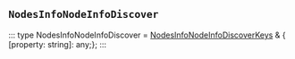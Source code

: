 ## `NodesInfoNodeInfoDiscover`
:::
type NodesInfoNodeInfoDiscover = [NodesInfoNodeInfoDiscoverKeys](./NodesInfoNodeInfoDiscoverKeys.md) & { [property: string]: any;};
:::
